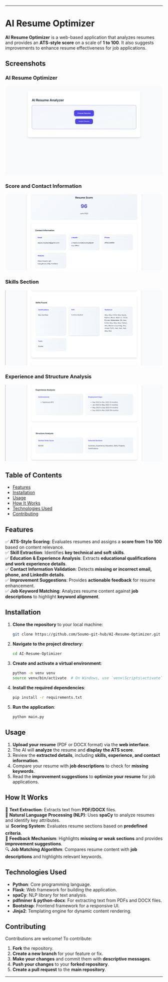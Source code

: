 ---

# AI Resume Optimizer  

**AI Resume Optimizer** is a web-based application that analyzes resumes and provides an **ATS-style score** on a scale of **1 to 100**. It also suggests improvements to enhance resume effectiveness for job applications.  

## Screenshots  

### AI Resume Optimizer  
![AI Resume Optimizer](static/img/image.png)  

### Score and Contact Information  
![Score and Contact Information](static/img/Screenshot%202025-03-02%20020357.png)  

### Skills Section  
![Skills Section](static/img/Screenshot%202025-03-02%20020915.png)  

### Experience and Structure Analysis  
![Experience and Structure Analysis](static/img/Screenshot%202025-03-02%20021246.png)  

## Table of Contents  

- [Features](#features)  
- [Installation](#installation)  
- [Usage](#usage)  
- [How It Works](#how-it-works)  
- [Technologies Used](#technologies-used)  
- [Contributing](#contributing)  

## Features  

✅ **ATS-Style Scoring**: Evaluates resumes and assigns a **score from 1 to 100** based on content relevance.  
✅ **Skill Extraction**: Identifies **key technical and soft skills**.  
✅ **Education & Experience Analysis**: Extracts **educational qualifications and work experience details**.  
✅ **Contact Information Validation**: Detects **missing or incorrect email, phone, and LinkedIn details**.  
✅ **Improvement Suggestions**: Provides **actionable feedback** for resume enhancement.  
✅ **Job Keyword Matching**: Analyzes resume content against **job descriptions** to highlight **keyword alignment**.  

## Installation  

1. **Clone the repository** to your local machine:  
   ```bash
   git clone https://github.com/Soumo-git-hub/AI-Resume-Optimizer.git
   ```
2. **Navigate to the project directory**:  
   ```bash
   cd AI-Resume-Optimizer
   ```
3. **Create and activate a virtual environment**:  
   ```bash
   python -m venv venv
   source venv/bin/activate  # On Windows, use `venv\Scripts\activate`
   ```
4. **Install the required dependencies**:  
   ```bash
   pip install -r requirements.txt
   ```
5. **Run the application**:  
   ```bash
   python main.py
   ```

## Usage  

1. **Upload your resume** (PDF or DOCX format) via the **web interface**.  
2. The AI will **analyze** the resume and **display the ATS score**.  
3. Review the **extracted details**, including **skills, experience, and contact information**.  
4. Compare your resume with **job descriptions** to check for **missing keywords**.  
5. Read the **improvement suggestions** to **optimize your resume** for job applications.  

## How It Works  

📜 **Text Extraction**: Extracts text from **PDF/DOCX** files.  
🧠 **Natural Language Processing (NLP)**: Uses **spaCy** to analyze resumes and identify key attributes.  
📊 **Scoring System**: Evaluates resume sections based on **predefined criteria**.  
📢 **Feedback Mechanism**: Highlights **missing or weak sections** and provides **improvement suggestions**.  
🔍 **Job Matching Algorithm**: Compares resume content with **job descriptions** and highlights relevant keywords.  

## Technologies Used  

- **Python**: Core programming language.  
- **Flask**: Web framework for building the application.  
- **spaCy**: NLP library for text analysis.  
- **pdfminer & python-docx**: For extracting text from PDFs and DOCX files.  
- **Bootstrap**: Frontend framework for a responsive UI.  
- **Jinja2**: Templating engine for dynamic content rendering.  

## Contributing  

Contributions are welcome! To contribute:  

1. **Fork** the repository.  
2. **Create a new branch** for your feature or fix.  
3. **Make your changes** and commit them with **descriptive messages**.  
4. **Push your changes** to your **forked repository**.  
5. **Create a pull request** to the **main repository**.  

---